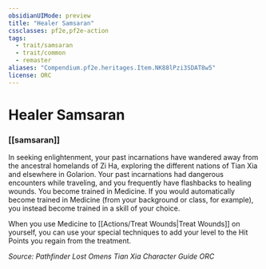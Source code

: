 ```yaml
---
obsidianUIMode: preview
title: "Healer Samsaran"
cssclasses: pf2e,pf2e-action
tags:
  - trait/samsaran
  - trait/common
  - remaster
aliases: "Compendium.pf2e.heritages.Item.NK88lPzi3SDAT8w5"
license: ORC
---
```

# Healer Samsaran

### [[samsaran]]






In seeking enlightenment, your past incarnations have wandered away from the ancestral homelands of Zi Ha, exploring the different nations of Tian Xia and elsewhere in Golarion. Your past incarnations had dangerous encounters while traveling, and you frequently have flashbacks to healing wounds. You become trained in Medicine. If you would automatically become trained in Medicine (from your background or class, for example), you instead become trained in a skill of your choice.

When you use Medicine to [[Actions/Treat Wounds|Treat Wounds]] on yourself, you can use your special techniques to add your level to the Hit Points you regain from the treatment.

*Source: Pathfinder Lost Omens Tian Xia Character Guide*
*ORC*
